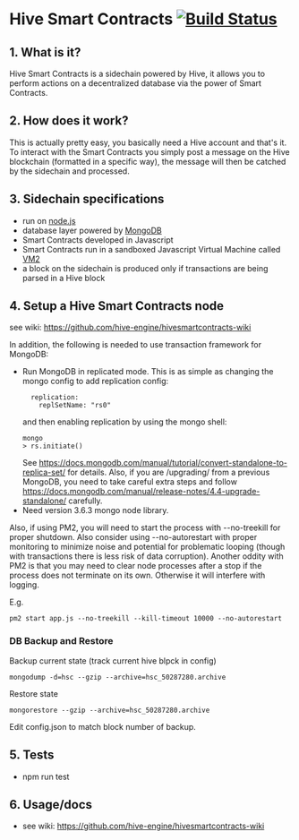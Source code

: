 # Hive Smart Contracts [![Build Status](https://app.travis-ci.com/hive-engine/hivesmartcontracts.svg?branch=main)](https://app.travis-ci.com/github/hive-engine/hivesmartcontracts)

 ## 1.  What is it?

Hive Smart Contracts is a sidechain powered by Hive, it allows you to perform actions on a decentralized database via the power of Smart Contracts.

 ## 2.  How does it work?

This is actually pretty easy, you basically need a Hive account and that's it. To interact with the Smart Contracts you simply post a message on the Hive blockchain (formatted in a specific way), the message will then be catched by the sidechain and processed.

 ## 3.  Sidechain specifications
- run on [node.js](https://nodejs.org)
- database layer powered by [MongoDB](https://www.mongodb.com/)
- Smart Contracts developed in Javascript
- Smart Contracts run in a sandboxed Javascript Virtual Machine called [VM2](https://github.com/patriksimek/vm2)
- a block on the sidechain is produced only if transactions are being parsed in a Hive block

## 4. Setup a Hive Smart Contracts node

see wiki: https://github.com/hive-engine/hivesmartcontracts-wiki

In addition, the following is needed to use transaction framework for MongoDB:
- Run MongoDB in replicated mode. This is as simple as changing the mongo config to add replication config:
  ```
    replication:
      replSetName: "rs0"
  ```
  and then enabling replication by using the mongo shell:
  ```
  mongo
  > rs.initiate()
  ``` 
  See https://docs.mongodb.com/manual/tutorial/convert-standalone-to-replica-set/ for details.
  Also, if you are /upgrading/ from a previous MongoDB, you need to take careful extra steps and follow
  https://docs.mongodb.com/manual/release-notes/4.4-upgrade-standalone/
  carefully.
- Need version 3.6.3 mongo node library.

Also, if using PM2, you will need to start the process with --no-treekill for proper shutdown. Also
consider using --no-autorestart with proper monitoring to minimize noise and potential for problematic
looping (though with transactions there is less risk of data corruption). Another oddity with PM2 is
 that you may need to clear node processes after a stop if the process does not terminate on its own. 
Otherwise it will interfere with logging.

E.g.
```
pm2 start app.js --no-treekill --kill-timeout 10000 --no-autorestart
```

### DB Backup and Restore

Backup current state (track current hive blpck in config)

`mongodump -d=hsc --gzip --archive=hsc_50287280.archive`

Restore state

`mongorestore --gzip --archive=hsc_50287280.archive`

Edit config.json to match block number of backup.
## 5. Tests
* npm run test

## 6. Usage/docs

* see wiki: https://github.com/hive-engine/hivesmartcontracts-wiki
